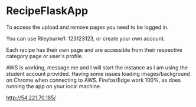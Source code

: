 # RecipeFlaskApp

To access the upload and remove pages you need to be logged in.

You can use Rileyburke1: 123123123, or create your own account.

Each recipe has their own page and are accessible from their respective category page or user's profile.

AWS is working, message me and I will start the instance as I am using the student account provided.
Having some issues loading images/background on Chrome when connecting to AWS. Firefox/Edge work 100%, as does running the app on your local machine. 

http://54.221.70.185/
